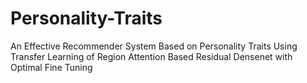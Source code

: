 # Personality-Traits
An Effective Recommender System Based on Personality Traits Using Transfer Learning of Region Attention Based Residual Densenet with Optimal Fine Tuning

